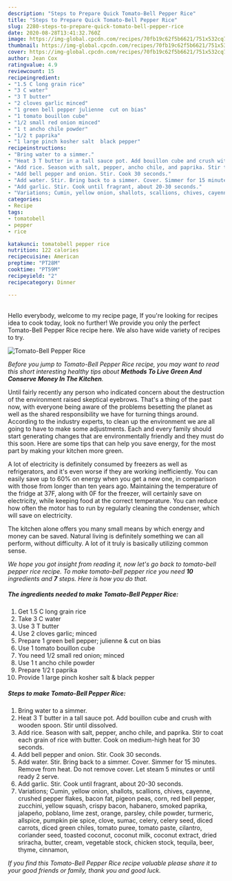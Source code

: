 ```yaml
---
description: "Steps to Prepare Quick Tomato-Bell Pepper Rice"
title: "Steps to Prepare Quick Tomato-Bell Pepper Rice"
slug: 2280-steps-to-prepare-quick-tomato-bell-pepper-rice
date: 2020-08-28T13:41:32.760Z
image: https://img-global.cpcdn.com/recipes/70fb19c62f5b6621/751x532cq70/tomato-bell-pepper-rice-recipe-main-photo.jpg
thumbnail: https://img-global.cpcdn.com/recipes/70fb19c62f5b6621/751x532cq70/tomato-bell-pepper-rice-recipe-main-photo.jpg
cover: https://img-global.cpcdn.com/recipes/70fb19c62f5b6621/751x532cq70/tomato-bell-pepper-rice-recipe-main-photo.jpg
author: Jean Cox
ratingvalue: 4.9
reviewcount: 15
recipeingredient:
- "1.5 C long grain rice"
- "3 C water"
- "3 T butter"
- "2 cloves garlic minced"
- "1 green bell pepper julienne  cut on bias"
- "1 tomato bouillon cube"
- "1/2 small red onion minced"
- "1 t ancho chile powder"
- "1/2 t paprika"
- "1 large pinch kosher salt  black pepper"
recipeinstructions:
- "Bring water to a simmer."
- "Heat 3 T butter in a tall sauce pot. Add bouillon cube and crush with wooden spoon. Stir until dissolved."
- "Add rice. Season with salt, pepper, ancho chile, and paprika. Stir to coat each grain of rice with butter. Cook on medium-high heat for 30 seconds."
- "Add bell pepper and onion. Stir. Cook 30 seconds."
- "Add water. Stir. Bring back to a simmer. Cover. Simmer for 15 minutes. Remove from heat. Do not remove cover. Let steam 5 minutes or until ready 2 serve."
- "Add garlic. Stir. Cook until fragrant, about 20-30 seconds."
- "Variations; Cumin, yellow onion, shallots, scallions, chives, cayenne, crushed pepper flakes, bacon fat, pigeon peas, corn, red bell pepper,  zucchini, yellow squash, crispy bacon, habanero, smoked paprika, jalapeño, poblano, lime zest, orange, parsley, chile powder, turmeric, allspice, pumpkin pie spice, clove, sumac, celery, celery seed, diced carrots, diced green chiles, tomato puree, tomato paste, cilantro, coriander seed, toasted coconut, coconut milk, coconut extract, dried sriracha, butter, cream, vegetable stock, chicken stock, tequila, beer, thyme, cinnamon,"
categories:
- Recipe
tags:
- tomatobell
- pepper
- rice

katakunci: tomatobell pepper rice 
nutrition: 122 calories
recipecuisine: American
preptime: "PT28M"
cooktime: "PT59M"
recipeyield: "2"
recipecategory: Dinner

---
```

<br>
Hello everybody, welcome to my recipe page, If you're looking for recipes idea to cook today, look no further! We provide you only the perfect Tomato-Bell Pepper Rice recipe here. We also have wide variety of recipes to try.
<br>


![Tomato-Bell Pepper Rice](https://img-global.cpcdn.com/recipes/70fb19c62f5b6621/751x532cq70/tomato-bell-pepper-rice-recipe-main-photo.jpg)

<i>Before you jump to Tomato-Bell Pepper Rice recipe, you may want to read this short interesting healthy tips about 
<strong>Methods To Live Green And Conserve Money In The Kitchen</strong>.</i>
</br>

Until fairly recently any person who indicated concern about the destruction of the environment raised skeptical eyebrows. That's a thing of the past now, with everyone being aware of the problems besetting the planet as well as the shared responsibility we have for turning things around. According to the industry experts, to clean up the environment we are all going to have to make some adjustments. Each and every family should start generating changes that are environmentally friendly and they must do this soon. Here are some tips that can help you save energy, for the most part by making your kitchen more green.

A lot of electricity is definitely consumed by freezers as well as refrigerators, and it's even worse if they are working inefficiently. You can easily save up to 60% on energy when you get a new one, in comparison with those from longer than ten years ago. Maintaining the temperature of the fridge at 37F, along with 0F for the freezer, will certainly save on electricity, while keeping food at the correct temperature. You can reduce how often the motor has to run by regularly cleaning the condenser, which will save on electricity.

The kitchen alone offers you many small means by which energy and money can be saved. Natural living is definitely something we can all perform, without difficulty. A lot of it truly is basically utilizing common sense.


<i>We hope you got insight from reading it, now let's go back to tomato-bell pepper rice recipe. To make tomato-bell pepper rice you need <strong>10</strong> ingredients and <strong>7</strong> steps. Here is how you do that.
</i>

##### The ingredients needed to make Tomato-Bell Pepper Rice:

1. Get 1.5 C long grain rice
1. Take 3 C water
1. Use 3 T butter
1. Use 2 cloves garlic; minced
1. Prepare 1 green bell pepper; julienne &amp; cut on bias
1. Use 1 tomato bouillon cube
1. You need 1/2 small red onion; minced
1. Use 1 t ancho chile powder
1. Prepare 1/2 t paprika
1. Provide 1 large pinch kosher salt &amp; black pepper


##### Steps to make Tomato-Bell Pepper Rice:

1. Bring water to a simmer.
1. Heat 3 T butter in a tall sauce pot. Add bouillon cube and crush with wooden spoon. Stir until dissolved.
1. Add rice. Season with salt, pepper, ancho chile, and paprika. Stir to coat each grain of rice with butter. Cook on medium-high heat for 30 seconds.
1. Add bell pepper and onion. Stir. Cook 30 seconds.
1. Add water. Stir. Bring back to a simmer. Cover. Simmer for 15 minutes. Remove from heat. Do not remove cover. Let steam 5 minutes or until ready 2 serve.
1. Add garlic. Stir. Cook until fragrant, about 20-30 seconds.
1. Variations; Cumin, yellow onion, shallots, scallions, chives, cayenne, crushed pepper flakes, bacon fat, pigeon peas, corn, red bell pepper,  zucchini, yellow squash, crispy bacon, habanero, smoked paprika, jalapeño, poblano, lime zest, orange, parsley, chile powder, turmeric, allspice, pumpkin pie spice, clove, sumac, celery, celery seed, diced carrots, diced green chiles, tomato puree, tomato paste, cilantro, coriander seed, toasted coconut, coconut milk, coconut extract, dried sriracha, butter, cream, vegetable stock, chicken stock, tequila, beer, thyme, cinnamon,


<i>If you find this Tomato-Bell Pepper Rice recipe valuable please share it to your good friends or family, thank you and good luck.</i>
